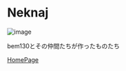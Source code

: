 # Neknaj
![image](https://user-images.githubusercontent.com/79097169/202903973-fb057832-54e0-4750-8f0e-f544fb62ceaa.png)  

bem130とその仲間たちが作ったものたち  

[HomePage](http://neknaj.com/)
